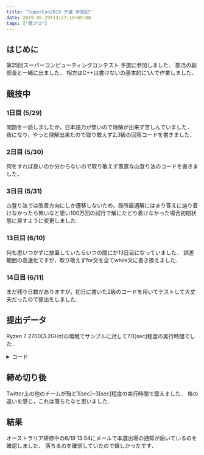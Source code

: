 ```yaml
---
title: "SuperCon2019 予選 参加記"
date: 2019-06-29T13:27:19+09:00
tags: ["競プロ"]
---
```

## はじめに

第25回スーパーコンピューティングコンテスト 予選に参加しました．
部活の副部長と一緒に出ました．
相方はC++は書けないの基本的に1人で作業しました．

## 競技中

### 1日目 (5/29)

問題を一読しましたが，日本語力が無いので理解が出来ず苦しんでいました．
夜になり，やっと理解出来たので取り敢えず2,3級の回答コードを書きました．

### 2日目 (5/30)

何をすれば良いのか分からないので取り敢えず愚直な山登り法のコードを書きました．

### 3日目 (5/31)

山登り法では改善方向にしか遷移しないため，局所最適解にはまり答えに辿り着けなかったら怖いなと思い100万回の試行で解にたどり着けなかった場合初期状態に戻すように変更しました．

### 13日目 (6/10)

何も思いつかずに放置していたらいつの間にか13日目になっていました．
誤差範囲の高速化ですが，取り敢えずfor文を全てwhile文に書き換えました．

### 14日目 (6/11)

まだ残り日数がありますが，初日に書いた2級のコードを用いてテストして大丈夫だったので提出をしました．

## 提出データ

Ryzen 7 2700(3.2GHz)の環境でサンプルに対して7.0[sec]程度の実行時間でした．

<details><summary>コード</summary>

```cpp
#include "sc1.h"

inline int check(int c)
{
  int ret = 0;
  int query, input, output, newlon[4], sum, x, i, j, layer;
  query = 0;
  while (query < 10)
  {
    input = SC_prob[c][query * 2];
    output = 0;
    newlon[0] = 0, newlon[1] = 0, newlon[2] = 0, newlon[3] = 0;
    i = 0;
    while (i < 7)
    {
      sum = 0;
      j = 0;
      while (j < 6)
      {
        if (input & (1 << j))
          sum += SC_J[i * 6 + j];
        j++;
      }
      if (0 < sum)
        newlon[0] |= (1 << i);
      i++;
    }
    layer = 0;
    while (layer < 3)
    {
      i = 0;
      while (i < 7)
      {
        sum = 0;
        j = 0;
        while (j < 7)
        {
          if (newlon[layer] & (1 << j))
            sum += SC_J[42 + 49 * layer + i * 7 + j];
          j++;
        }
        if (0 < sum)
          newlon[layer + 1] |= (1 << i);
        i++;
      }
      layer++;
    }
    i = 0;
    while (i < 4)
    {
      sum = 0;
      j = 0;
      while (j < 7)
      {
        if (newlon[3] & (1 << j))
          sum += SC_J[189 + i * 7 + j];
        j++;
      }
      if (0 < sum)
        output |= (1 << i);
      i++;
    }
    x = output ^ SC_prob[c][query * 2 + 1];
    i = 0;
    while (i < 4)
    {
      if (x & (1 << i))
        ret++;
      i++;
    }
    query++;
  }
  return ret;
}

int main()
{
  int i, query, best, reset, tmp, test;
  init_genrand(0);
  SC_input();
  i = 0;
  while (i < SC_NJIJ)
  {
    SC_J[i] = 1;
    i++;
  }
  query = 0;
  while (query < SC_n)
  {
    best = 40;
    reset = 1000000;
    while (true)
    {
      tmp = genrand_int31() % SC_NJIJ;
      SC_J[tmp] *= -1;
      test = check(query);
      if (test == 0)
        break;
      if (best < test)
        SC_J[tmp] *= -1;
      else
        best = test;
      reset--;
      if (reset == 0)
      {
        i = 0;
        while (i < SC_NJIJ)
        {
          SC_J[i] = 1;
          i++;
        }
        best = 40;
        reset = 1000000;
      }
    }
    SC_output();
    query++;
  }
  return 0;
}
```

</details>

## 締め切り後

Twitter上の他のチームが殆ど1[sec]~3[sec]程度の実行時間で震えました．
格の違いを感じ，これは落ちたなと思いました．

## 結果

オーストラリア研修中の6/19 13:54にメールで本選出場の通知が届いているのを確認しました．
落ちるのを確信していたので嬉しかったです．
